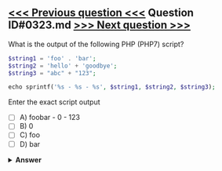 [<<< Previous question <<<](0322.md)   Question ID#0323.md   [>>> Next question >>>](0324.md)
---

What is the output of the following PHP (PHP7) script?

```php
$string1 = 'foo' . 'bar';
$string2 = 'hello' + 'goodbye';
$string3 = "abc" + "123";

echo sprintf('%s - %s - %s', $string1, $string2, $string3);
```
Enter the exact script output

- [ ] A) foobar - 0 - 123
- [ ] B) 0
- [ ] C) foo
- [ ] D) bar

<details><summary><b>Answer</b></summary>
<p>
  Answer: <strong>A</strong>
</p>
  
 answer is valid only for PHP7 version
</details>

